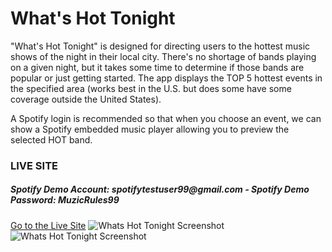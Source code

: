 <h1>What's Hot Tonight</h1>

"What's Hot Tonight" is designed for directing users to the hottest music shows of the night in their local city.  There's no shortage of bands playing on a given night, but it takes some time to determine if those bands are popular or just getting started.  The app displays the TOP 5 hottest events in the specified area (works best in the U.S. but does some have some coverage outside the United States).

A Spotify login is recommended so that when you choose an event, we can show a Spotify embedded music player allowing you to preview the selected HOT band.

<h3>LIVE SITE</h3>
<h5>Spotify Demo Account: spotifytestuser99@gmail.com - Spotify Demo Password: MuzicRules99</h5>
<a target="_new" href="https://whatshot2nite.azurewebsites.net/">Go to the Live Site</a>

<img alt="Whats Hot Tonight Screenshot" src="https://whatshot2nite.azurewebsites.net/images/screen1.png" />

<img alt="Whats Hot Tonight Screenshot" src="https://whatshot2nite.azurewebsites.net/images/screen2.png" />